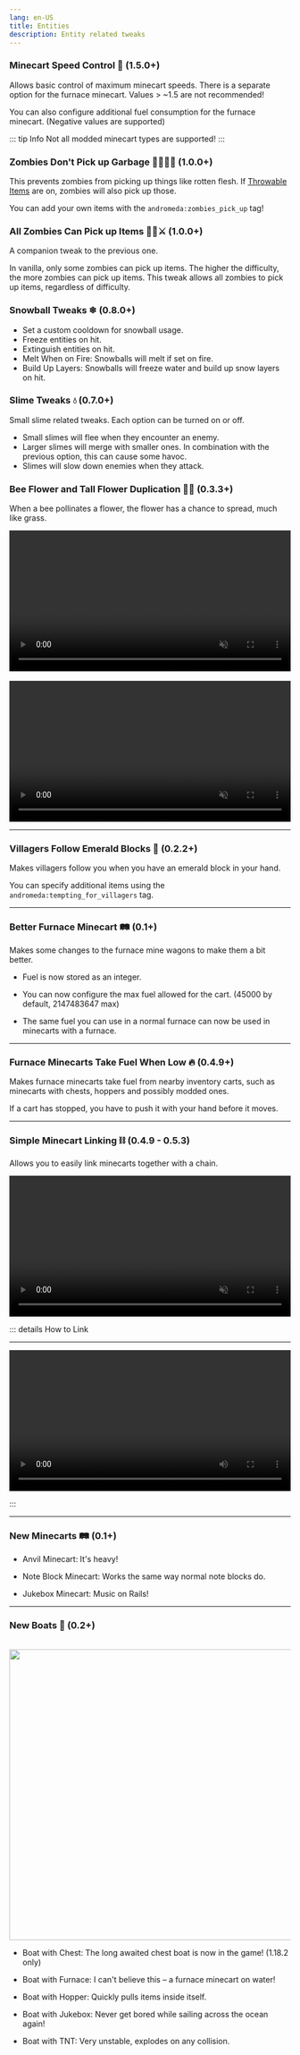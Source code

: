 ```yaml
---
lang: en-US
title: Entities
description: Entity related tweaks
---
```


### Minecart Speed Control 💨 (1.5.0+)

Allows basic control of maximum minecart speeds. There is a separate option for the furnace minecart. Values > ~1.5 are not recommended!

You can also configure additional fuel consumption for the furnace minecart. (Negative values are supported)

::: tip Info
Not all modded minecart types are supported!
:::

### Zombies Don't Pick up Garbage 🧟‍♀️❌🚮 (1.0.0+)

This prevents zombies from picking up things like rotten flesh. If [Throwable Items](/mechanics/#throwable-items-🥏-0-5-0) are on, zombies will also pick up those.

You can add your own items with the `andromeda:zombies_pick_up` tag!

### All Zombies Can Pick up Items 🧟‍♂️⚔ (1.0.0+)

A companion tweak to the previous one. 

In vanilla, only some zombies can pick up items. The higher the difficulty, the more zombies can pick up items. This tweak allows all zombies to pick up items, regardless of difficulty.

### Snowball Tweaks ❄ (0.8.0+)

* Set a custom cooldown for snowball usage.
* Freeze entities on hit.
* Extinguish entities on hit.
* Melt When on Fire: Snowballs will melt if set on fire.
* Build Up Layers: Snowballs will freeze water and build up snow layers on hit.

### Slime Tweaks 💧 (0.7.0+)

Small slime related tweaks. Each option can be turned on or off.

* Small slimes will flee when they encounter an enemy.
* Larger slimes will merge with smaller ones. In combination with the previous option, this can cause some havoc.
* Slimes will slow down enemies when they attack.

### Bee Flower and Tall Flower Duplication 🌺🐝 (0.3.3+)

When a bee pollinates a flower, the flower has a chance to spread, much like grass.

<video style="display: block; margin-left: auto; margin-right: auto; max-width: 100%;" width="520" muted autoplay loop>
  <source src="/videos/bee_flowers.webm" type="video/mp4">
  Your browser does not support the video tag.
</video>
<br/>
<video style="display: block; margin-left: auto; margin-right: auto; max-width: 100%;" width="520" muted autoplay loop>
  <source src="/videos/bee_double_flowers.webm" type="video/mp4">
  Your browser does not support the video tag.
</video>

***
### Villagers Follow Emerald Blocks 💎 (0.2.2+)

Makes villagers follow you when you have an emerald block in your hand.

You can specify additional items using the `andromeda:tempting_for_villagers` tag.

***
### Better Furnace Minecart 🛤️ (0.1+)

Makes some changes to the furnace mine wagons to make them a bit better.

- Fuel is now stored as an integer.

- You can now configure the max fuel allowed for the cart. (45000 by default, 2147483647 max)

- The same fuel you can use in a normal furnace can now be used in minecarts with a furnace.

***
### Furnace Minecarts Take Fuel When Low 🔥 (0.4.9+)

Makes furnace minecarts take fuel from nearby inventory carts, such as minecarts with chests, hoppers and possibly modded ones.

If a cart has stopped, you have to push it with your hand before it moves.

***
### Simple Minecart Linking ⛓ (0.4.9 - 0.5.3)

Allows you to easily link minecarts together with a chain.

<video style="display: block; margin-left: auto; margin-right: auto; max-width: 100%;" width="520" muted autoplay loop>
  <source src="/videos/cart_linking.webm" type="video/mp4">
  Your browser does not support the video tag.
</video>

::: details How to Link

***

<video style="display: block; margin-left: auto; margin-right: auto; max-width: 100%;" width="520" controls>
  <source src="/videos/linking.webm" type="video/mp4">
  Your browser does not support the video tag.
</video>

:::

***
### New Minecarts 🛤️ (0.1+)

- Anvil Minecart: It's heavy!

- Note Block Minecart: Works the same way normal note blocks do.

- Jukebox Minecart: Music on Rails!

***
### New Boats 🛶 (0.2+)

<br/>
<img style="display: block; margin-left: auto; margin-right: auto;" src="/images/boats.webp" width="520">

* Boat with Chest: The long awaited chest boat is now in the game! (1.18.2 only)

* Boat with Furnace: I can't believe this – a furnace minecart on water!

* Boat with Hopper: Quickly pulls items inside itself.

* Boat with Jukebox: Never get bored while sailing across the ocean again!

* Boat with TNT: Very unstable, explodes on any collision.
